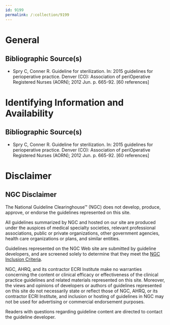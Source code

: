 ```yaml
---
id: 9199
permalink: /:collection/9199
---
```


# General

## Bibliographic Source(s)

- Spry C, Conner R. Guideline for sterilization. In: 2015 guidelines for perioperative practice. Denver (CO): Association of periOperative Registered Nurses (AORN); 2012 Jun. p. 665-92. [60 references]

# Identifying Information and Availability

## Bibliographic Source(s)

- Spry C, Conner R. Guideline for sterilization. In: 2015 guidelines for perioperative practice. Denver (CO): Association of periOperative Registered Nurses (AORN); 2012 Jun. p. 665-92. [60 references]

# Disclaimer

## NGC Disclaimer

The National Guideline Clearinghouse™ (NGC) does not develop, produce, approve, or endorse the guidelines represented on this site.

All guidelines summarized by NGC and hosted on our site are produced under the auspices of medical specialty societies, relevant professional associations, public or private organizations, other government agencies, health care organizations or plans, and similar entities.

Guidelines represented on the NGC Web site are submitted by guideline developers, and are screened solely to determine that they meet the [NGC Inclusion Criteria](/help-and-about/summaries/inclusion-criteria).

NGC, AHRQ, and its contractor ECRI Institute make no warranties concerning the content or clinical efficacy or effectiveness of the clinical practice guidelines and related materials represented on this site. Moreover, the views and opinions of developers or authors of guidelines represented on this site do not necessarily state or reflect those of NGC, AHRQ, or its contractor ECRI Institute, and inclusion or hosting of guidelines in NGC may not be used for advertising or commercial endorsement purposes.

Readers with questions regarding guideline content are directed to contact the guideline developer.

